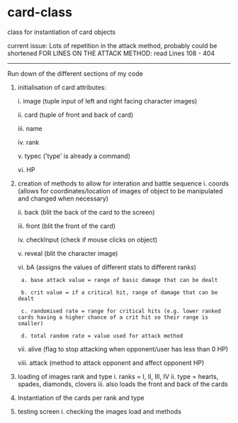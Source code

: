 # card-class
class for instantiation of card objects

current issue: Lots of repetition in the attack method, probably could be shortened
FOR LINES ON THE ATTACK METHOD: read Lines 108 - 404

-------------------------------------------------------------------------------
Run down of the different sections of my code
1. initialisation of card attributes:
    
    i. image (tuple input of left and right facing character images)
    
    ii. card (tuple of front and back of card)
    
    iii. name
    
    iv. rank
    
    v. typec ('type' is already a command)
    
    vi. HP 
    
2. creation of methods to allow for interation and battle sequence
    i. coords (allows for coordinates/location of images of object to be manipulated and changed when necessary)

    ii. back (blit the back of the card to the screen)
    
    iii. front (blit the front of the card)
    
    iv. checkInput (check if mouse clicks on object)
    
    v. reveal (blit the character image)
    
    vi. bA (assigns the values of different stats to different ranks)
    
        a. base attack value = range of basic damage that can be dealt
        
        b. crit value = if a critical hit, range of damage that can be dealt
        
        c. randomised rate = range for critical hits (e.g. lower ranked cards having a higher chance of a crit hit so their range is smaller)
        
        d. total random rate = value used for attack method
        
    vii. alive (flag to stop attacking when opponent/user has less than 0 HP)
    
    viii. attack (method to attack opponent and affect opponent HP)
    
3. loading of images rank and type
    i. ranks = I, II, III, IV
    ii. type = hearts, spades, diamonds, clovers
    iii. also loads the front and back of the cards 
    
4. Instantiation of the cards per rank and type

5. testing screen
    i. checking the images load and methods 
    

